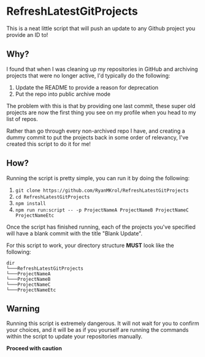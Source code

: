 # RefreshLatestGitProjects

This is a neat little script that will push an update to any Github project you provide an ID to!

## Why?

I found that when I was cleaning up my repositories in GitHub and archiving projects that were no longer active, I'd typically do the following:

1. Update the README to provide a reason for deprecation
1. Put the repo into public archive mode

The problem with this is that by providing one last commit, these super old projects are now the first thing you see on my profile when you head to my list of repos.

Rather than go through every non-archived repo I have, and creating a dummy commit to put the projects back in some order of relevancy, I've created this script to do it for me!

## How?

Running the script is pretty simple, you can run it by doing the following:

1. `git clone https://github.com/RyanMKrol/RefreshLatestGitProjects`
1. `cd RefreshLatestGitProjects`
1. `npm install`
1. `npm run run:script -- -p ProjectNameA ProjectNameB ProjectNameC ProjectNameEtc`

Once the script has finished running, each of the projects you've specified will have a blank commit with the title "Blank Update".

For this script to work, your directory structure **MUST** look like the following:

```
dir
└───RefreshLatestGitProjects
└───ProjectNameA
└───ProjectNameB
└───ProjectNameC
└───ProjectNameEtc
```

## Warning

Running this script is extremely dangerous. It will not wait for you to confirm your choices, and it will be as if you yourself are running the commands within the script to update your repositories manually.

**Proceed with caution**
